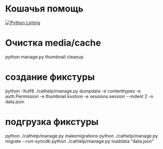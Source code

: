 # Кошачья помощь

[![Python Linting](https://github.com/paladin223/kittycat/actions/workflows/python-package.yml/badge.svg)](https://github.com/paladin223/kittycat/actions/workflows/python-package.yml)

# Очистка media/cache

python manage.py thumbnail cleanup

# создание фикстуры
python -Xutf8 ./cathelp/manage.py dumpdata -e contenttypes -e auth.Permission -e thumbnail.kvstore -e sessions.session --indent 2 -o data.json

# подгрузка фикстуры

python ./cathelp/manage.py makemigrations
python ./cathelp/manage.py migrate --run-syncdb
python ./cathelp/manage.py loaddata "data.json"